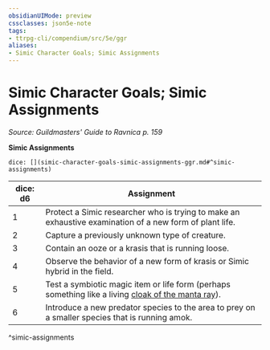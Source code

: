 ```yaml
---
obsidianUIMode: preview
cssclasses: json5e-note
tags:
- ttrpg-cli/compendium/src/5e/ggr
aliases:
- Simic Character Goals; Simic Assignments
---
```

# Simic Character Goals; Simic Assignments
*Source: Guildmasters' Guide to Ravnica p. 159* 

**Simic Assignments**

`dice: [](simic-character-goals-simic-assignments-ggr.md#^simic-assignments)`

| dice: d6 | Assignment |
|----------|------------|
| 1 | Protect a Simic researcher who is trying to make an exhaustive examination of a new form of plant life. |
| 2 | Capture a previously unknown type of creature. |
| 3 | Contain an ooze or a krasis that is running loose. |
| 4 | Observe the behavior of a new form of krasis or Simic hybrid in the field. |
| 5 | Test a symbiotic magic item or life form (perhaps something like a living [cloak of the manta ray](Інструменти%20ДМ/CLI/items/cloak-of-the-manta-ray-xdmg.md)). |
| 6 | Introduce a new predator species to the area to prey on a smaller species that is running amok. |
^simic-assignments